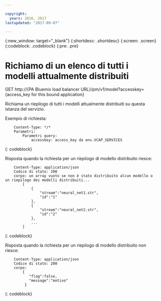 ```yaml
---

copyright:
  years: 2016, 2017
lastupdated: "2017-09-07"

---
```


{:new_window: target="_blank"}
{:shortdesc: .shortdesc}
{:screen: .screen}
{:codeblock: .codeblock}
{:pre: .pre}

# Richiamo di un elenco di tutti i modelli attualmente distribuiti


GET http://{PA Bluemix load balancer
URL}/pm/v1/model?accesskey={access_key for this bound
application}

Richiama un riepilogo di tutti i modelli attualmente distribuiti su questa istanza del servizio.

Esempio di
richiesta:

```
    Content-Type: */*
    Parametri:
        Parametri query:
            accesskey: access_key da env.VCAP_SERVICES
```
{: codeblock}

Risposta quando la richiesta per un riepilogo di modello distribuito riesce:

```
    Content-Type: application/json
    Codice di stato: 200
    corpo: un array vuoto se non è stato distribuito alcun modello o un riepilogo dei modelli distribuiti...
        [
            {
                "stream":"neural_net1.str",
                "id":"1"
            },
            {
                "stream":"neural_net2.str",
                "id":"2"
            },
            ...
        ]
```
{: codeblock}

Risposta quando la richiesta per un riepilogo di modello distribuito non riesce:

```
    Content-Type: application/json
    Codice di stato: 200
    corpo:
        {
           "flag":false,
           "message":"motivo"
         }
```
{: codeblock}
